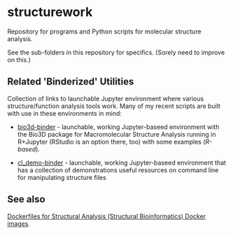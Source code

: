 structurework
=============

Repository for programs and Python scripts for molecular structure analysis.

See the sub-folders in this repository for specifics. (Sorely need to improve on this.)


Related 'Binderized' Utilities
----------------------------

Collection of links to launchable Jupyter environment where various structure/function analysis tools work. Many of my recent scripts are built with use in these environments in mind:

- [bio3d-binder](https://github.com/fomightez/bio3d-binder) - launchable, working Jupyter-baseed environment with the Bio3D package for Macromolecular Structure Analysis running in R+Jupyter (RStudio is an option there, too) with some examples (*R-based*).

- [cl_demo-binder](https://github.com/fomightez/cl_demo-binder) - launchable, working Jupyter-baseed environment that has a collection of demonstrations useful resources on command line for manipulating structure files

See also
-------

[Dockerfiles for Structural Analysis (Structural Bioinformatics) Docker images](https://github.com/fomightez/Dockerfiles#dockerfiles-for-structural-analysis-structural-bioinformatics-docker-images).
